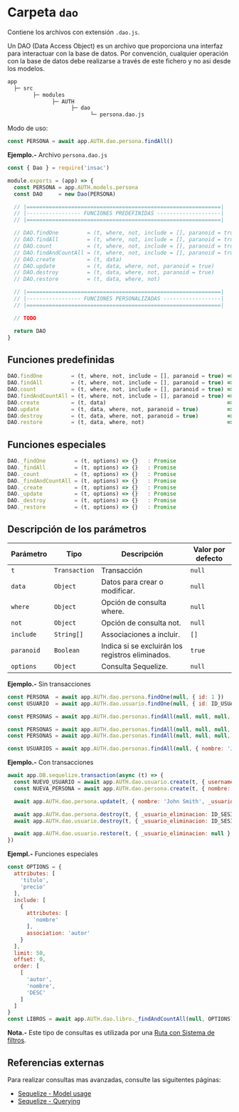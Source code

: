 # Carpeta `dao`

Contiene los archivos con extensión `.dao.js`.

Un DAO (Data Access Object) es un archivo que proporciona una interfaz para interactuar con la base de datos. Por convención, cualquier operación con la base de datos debe realizarse a través de este fichero y no asi desde los modelos.

```txt
app
  ├─ src
        ├─ modules
              ├─ AUTH
                    ├─ dao
                          └─ persona.dao.js
```

Modo de uso:
```js
const PERSONA = await app.AUTH.dao.persona.findAll()
```

**Ejemplo.-** Archivo `persona.dao.js`

```js
const { Dao } = require('insac')

module.exports = (app) => {
  const PERSONA = app.AUTH.models.persona
  const DAO     = new Dao(PERSONA)

  // |=============================================================|
  // |----------------- FUNCIONES PREDEFINIDAS --------------------|
  // |=============================================================|

  // DAO.findOne         = (t, where, not, include = [], paranoid = true) => {}   : Promise
  // DAO.findAll         = (t, where, not, include = [], paranoid = true) => {}   : Promise
  // DAO.count           = (t, where, not, include = [], paranoid = true) => {}   : Promise
  // DAO.findAndCountAll = (t, where, not, include = [], paranoid = true) => {}   : Promise
  // DAO.create          = (t, data)                                      => {}   : Promise
  // DAO.update          = (t, data, where, not, paranoid = true)         => {}   : Promise
  // DAO.destroy         = (t, data, where, not, paranoid = true)         => {}   : Promise
  // DAO.restore         = (t, data, where, not)                          => {}   : Promise

  // |=============================================================|
  // |----------------- FUNCIONES PERSONALIZADAS ------------------|
  // |=============================================================|

  // TODO

  return DAO
}
```

## Funciones predefinidas

```js
DAO.findOne         = (t, where, not, include = [], paranoid = true) => {}   : Promise
DAO.findAll         = (t, where, not, include = [], paranoid = true) => {}   : Promise
DAO.count           = (t, where, not, include = [], paranoid = true) => {}   : Promise
DAO.findAndCountAll = (t, where, not, include = [], paranoid = true) => {}   : Promise
DAO.create          = (t, data)                                      => {}   : Promise
DAO.update          = (t, data, where, not, paranoid = true)         => {}   : Promise
DAO.destroy         = (t, data, where, not, paranoid = true)         => {}   : Promise
DAO.restore         = (t, data, where, not)                          => {}   : Promise
```

## Funciones especiales

```js
DAO._findOne         = (t, options) => {}   : Promise
DAO._findAll         = (t, options) => {}   : Promise
DAO._count           = (t, options) => {}   : Promise
DAO._findAndCountAll = (t, options) => {}   : Promise
DAO._create          = (t, options) => {}   : Promise
DAO._update          = (t, options) => {}   : Promise
DAO._destroy         = (t, options) => {}   : Promise
DAO._restore         = (t, options) => {}   : Promise
```

## Descripción de los parámetros

| Parámetro  | Tipo          | Descripción                                      | Valor por defecto |
| ---------- | ------------- | ------------------------------------------------ | ----------------- |
| `t`        | `Transaction` | Transacción                                      | `null`            |
| `data`     | `Object`      | Datos para crear o modificar.                    | `null`            |
| `where`    | `Object`      | Opción de consulta where.                        | `null`            |
| `not`      | `Object`      | Opción de consulta not.                          | `null`            |
| `include`  | `String[]`    | Associaciones a incluir.                         | `[]`              |
| `paranoid` | `Boolean`     | Indica si se excluirán los registros eliminados. | `true`            |
| `options`  | `Object`      | Consulta Sequelize.                              | `null`            |

**Ejemplo.-** Sin transacciones

```js
const PERSONA  = await app.AUTH.dao.persona.findOne(null, { id: 1 })
const USUARIO  = await app.AUTH.dao.usuario.findOne(null, { id: ID_USUARIO }, { id: ID_SESION })

const PERSONAS = await app.AUTH.dao.personas.findAll(null, null, null, null, false)

const PERSONAS = await app.AUTH.dao.personas.findAll(null, null, null, ['usuario'])
const PERSONAS = await app.AUTH.dao.personas.findAll(null, null, null, ['usuario.rol'])

const USUARIOS = await app.AUTH.dao.personas.findAll(null, { nombre: 'John' }, null, ['rol'])
```

**Ejemplo.-** Con transacciones

```js
await app.DB.sequelize.transaction(async (t) => {
  const NUEVO_USUARIO = await app.AUTH.dao.usuario.create(t, { username: 'est' })
  const NUEVA_PERSONA = await app.AUTH.dao.persona.create(t, { nombre: 'John', fid_usuario: NUEVO_USUARIO.id })

  await app.AUTH.dao.persona.update(t, { nombre: 'John Smith', _usuario_modificacion: ID_SESION }, { id: ID_PERSONA })

  await app.AUTH.dao.persona.destroy(t, { _usuario_eliminacion: ID_SESION }, { fid_usuario: ID_USUARIO })
  await app.AUTH.dao.usuario.destroy(t, { _usuario_eliminacion: ID_SESION }, { id: ID_USUARIO })

  await app.AUTH.dao.usuario.restore(t, { _usuario_eliminacion: null }, { id: ID_USUARIO } )
})
```

**Ejempl.-** Funciones especiales

```js
const OPTIONS = {
  attributes: [
    'titulo',
    'precio'
  ],
  include: [
    {
      attributes: [
        'nombre'
      ],
      association: 'autor'
    }
  ],
  limit: 50,
  offset: 0,
  order: [
    [
      'autor',
      'nombre',
      'DESC'
    ]
  ]
}
const LIBROS = await app.AUTH.dao.libro._findAndCountAll(null, OPTIONS)
```

**Nota.-** Este tipo de consultas es utilizada por una [Ruta con Sistema de filtros](./doc/route-filter).

## Referencias externas

Para realizar consultas mas avanzadas, consulte las siguitentes páginas:

- [Sequelize - Model usage](http://docs.sequelizejs.com/manual/tutorial/models-usage.html)
- [Sequelize - Querying](http://docs.sequelizejs.com/manual/tutorial/querying.html)
